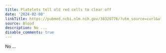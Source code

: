 ```yaml
---
title: Platelets tell old red cells to clear off
date: '2024-02-08'
linkTitle: https://pubmed.ncbi.nlm.nih.gov/38329776/?utm_source=curl&utm_medium=rss&utm_campaign=journals&utm_content=7603509&fc=None&ff=20240209170540&v=2.18.0
source: Blood
description: No ...
disable_comments: true
---
```

No ...